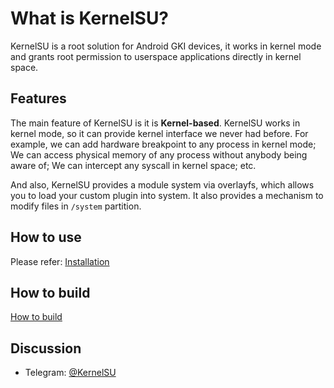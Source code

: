 # What is KernelSU?

KernelSU is a root solution for Android GKI devices, it works in kernel mode and grants root permission to userspace applications directly in kernel space.

## Features

The main feature of KernelSU is it is **Kernel-based**. KernelSU works in kernel mode, so it can provide kernel interface we never had before. For example, we can add hardware breakpoint to any process in kernel mode; We can access physical memory of any process without anybody being aware of; We can intercept any syscall in kernel space; etc.

And also, KernelSU provides a module system via overlayfs, which allows you to load your custom plugin into system. It also provides a mechanism to modify files in `/system` partition.

## How to use

Please refer: [Installation](installation)

## How to build

[How to build](how-to-build)

## Discussion

- Telegram: [@KernelSU](https://t.me/KernelSU)
